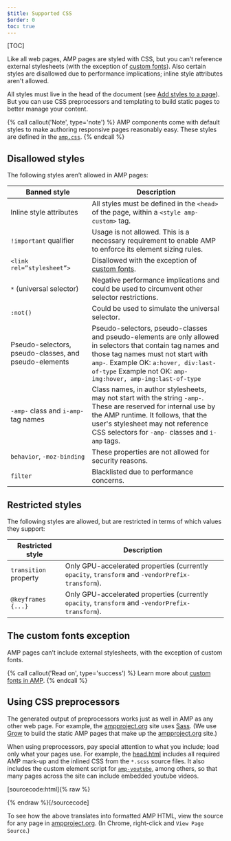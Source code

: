 ```yaml
---
$title: Supported CSS
$order: 0
toc: true
---
```

[TOC]

Like all web pages, AMP pages are styled with CSS,
but you can’t reference external stylesheets
(with the exception of [custom fonts](#the-custom-fonts-exception)).
Also certain styles are disallowed due to performance implications;
inline style attributes aren't allowed.

All styles must live in the head of the document
(see [Add styles to a page](/docs/guides/responsive_amp.html#add-styles-to-a-page)).
But you can use CSS preprocessors and templating to build static pages
to better manage your content.

{% call callout('Note', type='note') %}
AMP components come with default styles
to make authoring responsive pages reasonably easy.
These styles are defined in the [`amp.css`](https://github.com/ampproject/amphtml/blob/master/css/amp.css).
{% endcall %}

## Disallowed styles

The following styles aren’t allowed in AMP pages:

<table>
  <thead>
    <tr>
      <th class="col-thirty" data-th="Banned style">Banned style</th>
      <th data-th="Description">Description</th>
    </tr>
  </thead>
  <tbody>
    <tr>
      <td data-th="Banned style">Inline style attributes</td>
      <td data-th="Description">All styles must be defined in the <code>&lt;head&gt;</code> of the page,
        within a <code>&lt;style amp-custom&gt;</code> tag.</td>
    </tr>
    <tr>
      <td data-th="Banned style"><code>!important</code> qualifier </td>
      <td data-th="Description">Usage is not allowed.
      This is a necessary requirement to enable AMP to enforce its element sizing rules.</td>
    </tr>
    <tr>
      <td data-th="Banned style"><code>&lt;link rel=”stylesheet”&gt;</code></td>
      <td data-th="Description">Disallowed with the exception of <a href="#the-custom-fonts-exception">custom fonts</a>.</td>
    </tr>
    <tr>
      <td data-th="Banned style"><code>*</code> (universal selector)</td>
      <td data-th="Description">Negative performance implications and could be used
      to circumvent other selector restrictions.</td>
    </tr>
    <tr>
      <td data-th="Banned style"><code>:not()</code></td>
      <td data-th="Description">Could be used to simulate the universal selector.</td>
    </tr>
    <tr>
      <td data-th="Banned style">Pseudo-selectors, pseudo-classes, and pseudo-elements</td>
      <td data-th="Description">Pseudo-selectors, pseudo-classes and pseudo-elements are only allowed
      in selectors that contain tag names and those tag names must not start with <code>amp-</code>.
      Example OK: <code>a:hover, div:last-of-type</code>
      Example not OK: <code>amp-img:hover, amp-img:last-of-type</code></td>
    </tr>
    <tr>
      <td data-th="Banned style"><code>-amp-</code> class and <code>i-amp-</code> tag names</td>
      <td data-th="Description">Class names, in author stylesheets, may not start with the string <code>-amp-</code>. These are reserved for internal use by the AMP runtime. It follows, that the user's stylesheet may not reference CSS selectors for <code>-amp-</code> classes and <code>i-amp</code> tags.</td>
    </tr>
    <tr>
      <td data-th="Banned style"><code>behavior</code>, <code>-moz-binding</code></td>
      <td data-th="Description">These properties are not allowed
      for security reasons.</td>
    </tr>
    <tr>
      <td data-th="Banned style"><code>filter</code></td>
      <td data-th="Description">Blacklisted due to performance concerns.</td>
    </tr>
  </tbody>
</table>

## Restricted styles

The following styles are allowed, but are restricted in terms of which values
they support:

<table>
  <thead>
    <tr>
      <th class="col-thirty" data-th="Banned style">Restricted style</th>
      <th data-th="Description">Description</th>
    </tr>
  </thead>
  <tbody>
    <tr>
      <td data-th="Restricted style"><code>transition</code> property</td>
      <td data-th="Description">Only GPU-accelerated properties (currently <code>opacity</code>, <code>transform</code> and <code>-vendorPrefix-transform</code>).</td>
    </tr>
    <tr>
      <td data-th="Restricted style"><code>@keyframes {...}</code></td>
      <td data-th="Description">Only GPU-accelerated properties (currently <code>opacity</code>, <code>transform</code> and <code>-vendorPrefix-transform</code>).</td>
    </tr>
  </tbody>
</table>

## The custom fonts exception

AMP pages can’t include external stylesheets, with the exception of custom fonts.

{% call callout('Read on', type='success') %}
Learn more about [custom fonts in AMP](/docs/guides/responsive/custom_fonts.html).
{% endcall %}

## Using CSS preprocessors

The generated output of preprocessors works just as well in AMP as any other web page.
For example, the [ampproject.org](https://www.ampproject.org/) site uses
[Sass](http://sass-lang.com/).
(We use [Grow](http://grow.io/) to build the static AMP pages
that make up the [ampproject.org](https://www.ampproject.org/) site.)

When using preprocessors,
pay special attention to what you include; load only what your pages use.
For example, the
[head.html](https://github.com/ampproject/docs/blob/master/views/partials/head.html)
includes all required AMP mark-up and the inlined CSS from the `*.scss` source files.
It also includes the custom element script for
[`amp-youtube`](/docs/reference/extended/amp-youtube.html), among others,
so that many pages across the site can include embedded youtube videos.

[sourcecode:html]{% raw %}
<head>
  <meta charset="utf-8">
  <meta name="viewport" content="width=device-width,minimum-scale=1,initial-scale=1">
  <meta content="IE=Edge" http-equiv="X-UA-Compatible">
  <meta property="og:description" content="{% if doc.description %}{{doc.description}} – {% endif %}Accelerated Mobile Pages Project">
  <meta name="description" content="{% if doc.description %}{{doc.description}} – {% endif %}Accelerated Mobile Pages Project">

  <title>Accelerated Mobile Pages Project</title>
  <link rel="icon" href="/static/img/amp_favicon.png">
  <link rel="canonical" href="https://www.ampproject.org{{doc.url.path}}">
  <link href="https://fonts.googleapis.com/css?family=Roboto:200,300,400,500,700" rel="stylesheet">
  <style amp-custom>
  {% include "/assets/css/main.min.css" %}
  </style>

  <style amp-boilerplate>body{-webkit-animation:-amp-start 8s steps(1,end) 0s 1 normal both;-moz-animation:-amp-start 8s steps(1,end) 0s 1 normal both;-ms-animation:-amp-start 8s steps(1,end) 0s 1 normal both;animation:-amp-start 8s steps(1,end) 0s 1 normal both}@-webkit-keyframes -amp-start{from{visibility:hidden}to{visibility:visible}}@-moz-keyframes -amp-start{from{visibility:hidden}to{visibility:visible}}@-ms-keyframes -amp-start{from{visibility:hidden}to{visibility:visible}}@-o-keyframes -amp-start{from{visibility:hidden}to{visibility:visible}}@keyframes -amp-start{from{visibility:hidden}to{visibility:visible}}</style><noscript><style amp-boilerplate>body{-webkit-animation:none;-moz-animation:none;-ms-animation:none;animation:none}</style></noscript>
  <script async src="https://cdn.ampproject.org/v0.js"></script>
  <script async custom-element="amp-carousel" src="https://cdn.ampproject.org/v0/amp-carousel-0.1.js"></script>
  <script async custom-element="amp-analytics" src="https://cdn.ampproject.org/v0/amp-analytics-0.1.js"></script>
  <script async custom-element="amp-lightbox" src="https://cdn.ampproject.org/v0/amp-lightbox-0.1.js"></script>
  <script async custom-element="amp-youtube" src="https://cdn.ampproject.org/v0/amp-youtube-0.1.js"></script>
  <script async custom-element="amp-sidebar" src="https://cdn.ampproject.org/v0/amp-sidebar-0.1.js"></script>
  <script async custom-element="amp-iframe" src="https://cdn.ampproject.org/v0/amp-iframe-0.1.js"></script>
</head>
{% endraw %}[/sourcecode]

To see how the above translates into formatted AMP HTML,
view the source for any page in [ampproject.org](https://www.ampproject.org/).
(In Chrome, right-click and `View Page Source`.)
